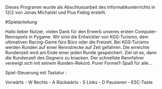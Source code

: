 Dieses Programm wurde als Abschlussarbeit des Informatikunterrichts in 12/2 von Jonas Michalski und Pius Fiebig erstellt.

#Spielanleitung

Hallo lieber Nutzer,
vielen Dank für den Erwerb unseres ersten Computer-Rennspiels in Pygame. Wir sind die Entwickler von KGS-Turismo, dem ultimativen Racing-Game fürs Büro oder die Freizeit. 
Bei KGS-Turismo werden Runden auf einer Rennstrecke auf Zeit gefahren. Die erreichte Rundenzeit wird am Ende einer jeden Runde gespeichert. 
Ziel ist es, dann die Rundenzeit des Gegners zu knacken. Der schnellste Rennfahrer verewigt sich mit seinem Runden-Rekord. 
Purer Formel1-Spaß für alle… 

Spiel-Steuerung mit Tastatur :

Vorwärts - W
Rechts - A
Rückwärts -	S
Links -	D
Pausieren -	ESC-Taste

